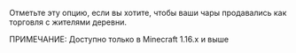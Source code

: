 Отметьте эту опцию, если вы хотите, чтобы ваши чары продавались как торговля с жителями деревни.

ПРИМЕЧАНИЕ: Доступно только в Minecraft 1.16.x и выше